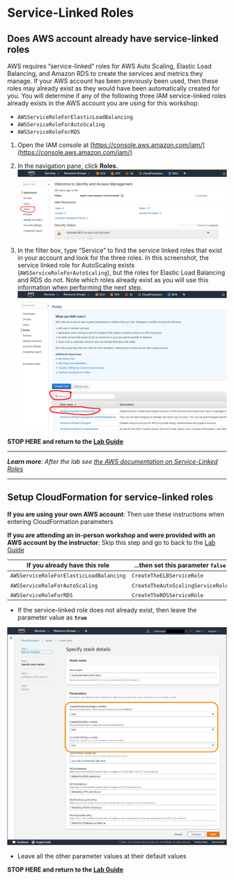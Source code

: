 # Service-Linked Roles

## Does AWS account already have service-linked roles

AWS requires “service-linked” roles for AWS Auto Scaling, Elastic Load Balancing, and Amazon RDS to create the services and metrics they manage. If your AWS account has been previously been used, then these roles may already exist as they would have been automatically created for you. You will determine if any of the following three IAM service-linked roles already exists in the AWS account you are using for this workshop:

* `AWSServiceRoleForElasticLoadBalancing`
* `AWSServiceRoleForAutoScaling`
* `AWSServiceRoleForRDS`

1. Open the IAM console at [https://console.aws.amazon.com/iam/](https://console.aws.amazon.com/iam/)

2. In the navigation pane, click **Roles**.  
![SelectIAMRoles](../Images/SelectIAMRoles.png)  

1. In the filter box, type “Service” to find the service linked roles that exist in your account and look for the three roles. In this screenshot, the service linked role for AutoScaling exists (`AWSServiceRoleForAutoScaling`), but the roles for Elastic Load Balancing and RDS do not. Note which roles already exist as you will use this information when performing the next step.  
![LookingForServiceLinkedRoles](../Images/LookingForServiceLinkedRoles.png) 

**STOP HERE and return to the [Lab Guide](../Lab_Guide.md)**

---
*__Learn more__: After the lab see [the AWS documentation on Service-Linked Roles](https://docs.aws.amazon.com/IAM/latest/UserGuide/using-service-linked-roles.html)*

---
## Setup CloudFormation for service-linked roles <a name="cfn_service_linked_roles"></a>

**If you are using your own AWS account**: Then use these instructions when entering CloudFormation parameters

**If you are attending an in-person workshop and were provided with an AWS account by the instructor**: Skip this step and go to back to the [Lab Guide](../Lab_Guide.md)

| If you already have this role           | ...then set this parameter **`false`** |
| --------------------------------------- | ----------------------------------- |
| `AWSServiceRoleForElasticLoadBalancing` | `CreateTheELBServiceRole`           |
| `AWSServiceRoleForAutoScaling`          | `CreateTheAutoScalingServiceRole`   |
| `AWSServiceRoleForRDS`                  | `CreateTheRDSServiceRole`           |

* If the service-linked role does not already exist, then leave the parameter value as **`true`**

![CFNParameters-service-linked-ohio](../Images/CFNParameters-service-linked-ohio.png)

* Leave all the other parameter values at their default values

**STOP HERE and return to the [Lab Guide](../Lab_Guide.md)**